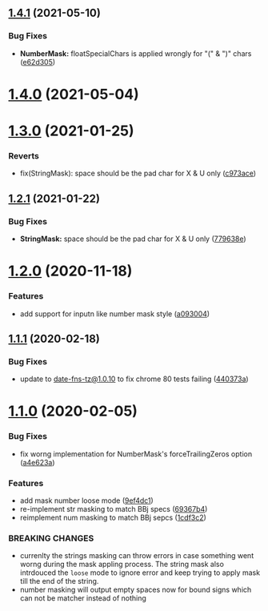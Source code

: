 ## [1.4.1](https://github.com/BasisHub/bbj-masks/compare/v1.4.0...v1.4.1) (2021-05-10)


### Bug Fixes

* **NumberMask:** floatSpecialChars is applied wrongly for "(" & ")" chars ([e62d305](https://github.com/BasisHub/bbj-masks/commit/e62d305e205748fcc1e20b027d29bb350d4a8869))



# [1.4.0](https://github.com/BasisHub/bbj-masks/compare/v1.3.0...v1.4.0) (2021-05-04)



# [1.3.0](https://github.com/BasisHub/bbj-masks/compare/v1.2.1...v1.3.0) (2021-01-25)


### Reverts

* fix(StringMask): space should be the pad char for X & U only ([c973ace](https://github.com/BasisHub/bbj-masks/commit/c973ace3d7cb7f0f8ccca8ceb67f18b117ae67a5))



## [1.2.1](https://github.com/BasisHub/bbj-masks/compare/v1.2.0...v1.2.1) (2021-01-22)


### Bug Fixes

* **StringMask:** space should be the pad char for X & U only ([779638e](https://github.com/BasisHub/bbj-masks/commit/779638ec80e6eec5b16f9dad14e280cb948acaa3))



# [1.2.0](https://github.com/BasisHub/bbj-masks/compare/v1.1.1...v1.2.0) (2020-11-18)


### Features

* add support for inputn like number mask style ([a093004](https://github.com/BasisHub/bbj-masks/commit/a093004c46bb712253bc1453bd4eb0a88063a839))



## [1.1.1](https://github.com/BasisHub/bbj-masks/compare/v1.1.0...v1.1.1) (2020-02-18)


### Bug Fixes

* update to date-fns-tz@1.0.10 to fix chrome 80 tests failing ([440373a](https://github.com/BasisHub/bbj-masks/commit/440373a27593659a34405eafdb86b8fbe4e79adb))



# [1.1.0](https://github.com/BasisHub/bbj-masks/compare/v1.0.0...v1.1.0) (2020-02-05)


### Bug Fixes

* fix worng implementation for NumberMask's forceTrailingZeros option ([a4e623a](https://github.com/BasisHub/bbj-masks/commit/a4e623aafc970873f59b58d14b2c4f70ccf7c802))


### Features

* add mask number loose mode ([9ef4dc1](https://github.com/BasisHub/bbj-masks/commit/9ef4dc11ab3cb5f45704fe38408021f02089a410))
* re-implement str masking to match BBj specs ([69367b4](https://github.com/BasisHub/bbj-masks/commit/69367b475f56037e3f4112211973db434ecdb0b7))
* reimplement num masking to match BBj sepcs ([1cdf3c2](https://github.com/BasisHub/bbj-masks/commit/1cdf3c26aa570df3d2a08ffcbda852df657e90c8))


### BREAKING CHANGES

* currenlty the strings masking can throw errors in case
something went worng during the mask appling process. The string mask
also intrdouced the `loose` mode to ignore error and keep trying to apply
mask till the end of the string.
* number masking will output empty spaces now for bound
signs which can not be matcher instead of nothing